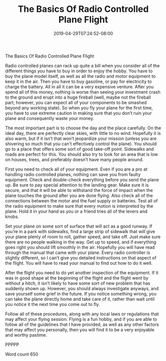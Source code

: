 ﻿---
title: "The Basics Of Radio Controlled Plane Flight"
date: 2019-04-29T07:24:52-08:00
description: "RC Hobbies Tips for Web Success"
featured_image: "/images/RC Hobbies.jpg"
tags: ["RC Hobbies"]
---

The Basics Of Radio Controlled Plane Flight

Radio controlled planes can rack up quite a bill when you consider all of the different things you have to buy in order to enjoy the hobby. You have to buy the plane model itself, as well as all the radio and motor equipment to keep it in the air. Then you have to buy gasoline, or pay for electricity to charge the battery. All in all it can be a very expensive venture. After you spend all of this money, nothing is worse than seeing your investment crash to the ground and erupt into a huge fireball (well, maybe not the fireball part; however, you can expect all of your components to be smashed beyond any working state). So when you fly your plane for the first time, you have to use extreme caution in making sure that you don’t ruin your plane and consequently waste your money.

The most important part is to choose the day and the place carefully. On the ideal day, there are perfectly clear skies, with little to no wind. Hopefully it is also warm, but if it isn’t that won’t jeopardize your mission (unless you are shivering so much that you can’t effectively control the plane). You should go to a place that offers some sort of good take-off point. Sidewalks and roads are perfect for this. You should also try to look for an area that is low on houses, trees, and preferably doesn’t have many people around.

First you need to check all of your equipment. Even if you are a pro at handling radio controlled planes, nothing can save you from faulty equipment. Check and double-check everything before you send the plane up. Be sure to pay special attention to the landing gear. Make sure it is secure, and that it will be able to withstand the force of impact when the plane touches the ground after you are done flying. Also check all of the connections between the motor and the fuel supply or batteries. Test all of the radio equipment to make sure that every motion is interpreted by the plane. Hold it in your hand as you or a friend tries all of the levers and knobs.

Set your plane on some sort of surface that will act as a good runway. If you’re in a park with sidewalks, find a large strip of sidewalk that will give your plane plenty of room to roll, gather speed, and take off. Just make sure there are no people walking in the way. Get up to speed, and if everything goes right you should lift smoothly in the air. Hopefully you will have read through the manual that came with your plane. Every radio controller is slightly different, so I can’t give you detailed instructions on that aspect of the flight. You will have to read your manual to find out how to do it well.

After the flight you need to do yet another inspection of the equipment. If it was in good shape at the beginning of the flight and the flight went by without a hitch, it isn’t likely to have some sort of new problem that has suddenly shown up. However, you should always investigate anyways, and save yourself some grief in the future. If you notice something wrong, you can take the plane directly home and take care of it, rather than wait until you notice it the next time you come out to fly.

Follow all of these procedures, along with any local laws or regulations that may affect your flying session. Flying is a fun hobby, and if you are able to follow all of the guidelines that I have provided, as well as any other factors that may affect you personally, then you will find it to be a very enjoyable and worthy pastime.

PPPPP

Word count 650

